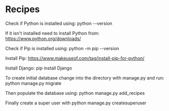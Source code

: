 # Recipes

Check if Python is installed using:
python --version

If it isn't installed need to install Python from:
https://www.python.org/downloads/

Check if Pip is installed using:
python -m pip --version

Install Pip:
https://www.makeuseof.com/tag/install-pip-for-python/

Install Django:
pip install Django

To create initial database change into the directory with manage.py and run:
python manage.py migrate

Then populate the database using:
python manage.py add_recipes

Finally create a super user with
python manage.py createsuperuser

